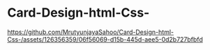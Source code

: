 # Card-Design-html-Css-
https://github.com/MrutyunjayaSahoo/Card-Design-html-Css-/assets/126356359/06f56069-d15b-445d-aee5-0d2b727bfbfd

